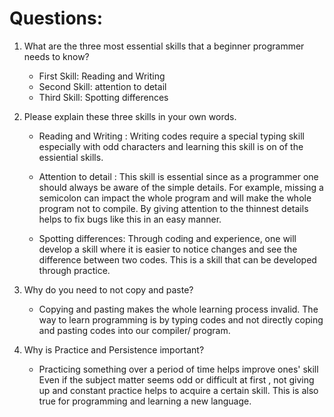 # Questions:
1. What are the three most essential skills that a beginner programmer needs to know?
    * First Skill: Reading and Writing 
    * Second Skill: attention to detail
    * Third Skill: Spotting differences

2. Please explain these three skills in your own words.
    * Reading and Writing : Writing codes require a special typing 
      skill especially with odd characters and learning this skill is 
      on of the essiential skills.
    
    * Attention to detail : This skill is essential since as a programmer 
      one should always be aware of the simple details. For example, 
      missing a semicolon can impact the whole program and will make 
      the whole program not to compile. By giving attention to the 
      thinnest details helps to fix bugs like this in an easy manner.
    
    * Spotting differences: Through coding and experience, one will 
      develop a skill where it is easier to notice changes and see the 
      difference between two codes. This is a skill that can be developed 
      through practice.
      

3. Why do you need to not copy and paste?
    * Copying and pasting makes the whole learning process invalid. The 
      way to learn programming is by typing codes and not directly coping 
      and pasting codes into our compiler/ program.

4. Why is Practice and Persistence important?
    * Practicing something over a period of time helps improve ones' skill
      Even if the subject matter seems odd or difficult at first , not 
      giving up and constant practice helps to acquire a certain skill.
      This is also true for programming and learning a new language.
